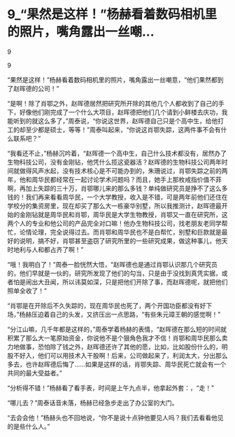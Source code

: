 # 9_“果然是这样！”杨赫看着数码相机里的照片，嘴角露出一丝嘲...

9

9

“果然是这样！”杨赫看着数码相机里的照片，嘴角露出一丝嘲意，“他们果然都到了赵晖德的公司！”

“是啊！除了肖鄂之外，赵晖德居然把研究所开除的其他几个人都收到了自己的手下，好像他们刚完成了一个什么大项目，赵晖德把他们几个请到小鲜楼去庆功，我能听到的就这么多了，”周泰说，“你说这世界，赵晖德自己只是个高中生，给他打工的却至少都是硕士，等等！”周泰叫起来，“你说这肖鄂失踪，这两件事不会有什么联系吧？”

“我看还不止，”杨赫沉吟着，“赵晖德一个高中生，自己什么技术都没有，居然办了生物科技公司，没有金刚钻，他凭什么揽这瓷器活？赵晖德的生物科技公司两年时间就做得风声水起，没有技术核心是不可能办到的，朱珊说过，肖鄂失踪之前的两年，他和周华民都经常在一起讨论学术问题吗？而且，她手上那枚戒指价值不菲啊，再加上失踪的三十万，肖鄂哪儿来的那么多钱？单纯做研究员是挣不了这么多钱的！我们再来看看周华民，一个大学教授，收入是不错，可是两年前他们还住在学校分的集资房里，现在却买了那么大一栋豪华别墅，所以我推测计，赵晖德最开始的金刚钻就是周华民和肖鄂，周华民是大学生物教授，肖鄂又一直在研究所，这两个人的专业和他公司的产品完全对口嘛！他办生物科技公司，找老朋友老同学帮忙，论情论理，完全说得过去。而肖鄂和周华民也不是白帮忙，别墅和巨款就是最好的说明，搞不好，肖鄂甚至盗窃了研究所里的一些研究成果，做这种事儿，他天时地利与人和都占齐了啊！”

“哦！我明白了！”周泰一脸恍然大悟，“赵晖德也是通过肖鄂认识那几个研究员的，他们早就是一伙的，研究所发现了他们的勾当，只是由于没找到真凭实据，或者怕是闹出大丑闻，所以讳莫如深，只是把他们开除了事，而赵晖德呢，就把他们照单全收了！”

“肖鄂是在开除后不久失踪的，现在周华民也死了，两个开国功臣都没有好下场，”杨赫压迫着自己的头发，又挤压出一点思路，“有些朱元璋王朝的感觉啊！”

“分江山嘛，几千年都是这样的，”周泰学着杨赫的表情，“赵晖德在那么短的时间就积累了那么大一笔原始资金，你说他不是个狠角色我才不信！肖鄂和周华民那么卖力地做事，恐怕除了钱之外，赵晖德还许了其他的愿，比如，比如股份什么的，明股不好入，他们可以用技术入干股啊！后来，公司做起来了，利润太大，分出那么多去，也许赵晖德后悔了……如果是这样的话，肖鄂失踪、周华民死亡就会有一个共同的最大受益者。”

“分析得不错！”杨赫看了看手表，时间是上午九点半，他拿起外套：，“走！”

“哪儿去？”周泰话音未落，杨赫已经急步走出了办公室的大门。

“去会会他！”杨赫头也不回地说，“你不是说十点钟他要见人吗？我们去看看他见的是些什么人。”
